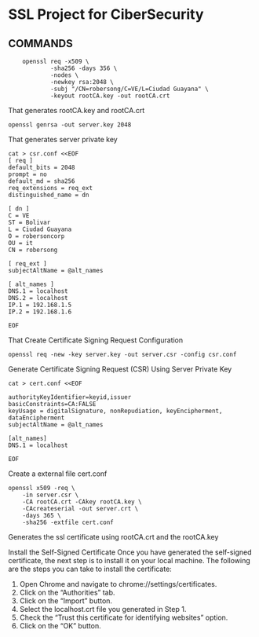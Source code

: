 # SSL Project for CiberSecurity

## COMMANDS 

```shell 
    openssl req -x509 \
            -sha256 -days 356 \
            -nodes \
            -newkey rsa:2048 \
            -subj "/CN=robersong/C=VE/L=Ciudad Guayana" \
            -keyout rootCA.key -out rootCA.crt
```

That generates rootCA.key and rootCA.crt

```shell
openssl genrsa -out server.key 2048
```

That generates server private key

```shell
cat > csr.conf <<EOF
[ req ]
default_bits = 2048
prompt = no
default_md = sha256
req_extensions = req_ext
distinguished_name = dn

[ dn ]
C = VE
ST = Bolivar
L = Ciudad Guayana
O = robersoncorp
OU = it
CN = robersong

[ req_ext ]
subjectAltName = @alt_names

[ alt_names ]
DNS.1 = localhost
DNS.2 = localhost
IP.1 = 192.168.1.5
IP.2 = 192.168.1.6

EOF
```
That Create Certificate Signing Request Configuration

```shell
openssl req -new -key server.key -out server.csr -config csr.conf
```

Generate Certificate Signing Request (CSR) Using Server Private Key

```shell
cat > cert.conf <<EOF

authorityKeyIdentifier=keyid,issuer
basicConstraints=CA:FALSE
keyUsage = digitalSignature, nonRepudiation, keyEncipherment, dataEncipherment
subjectAltName = @alt_names

[alt_names]
DNS.1 = localhost

EOF
```
Create a external file cert.conf

```shell
openssl x509 -req \
    -in server.csr \
    -CA rootCA.crt -CAkey rootCA.key \
    -CAcreateserial -out server.crt \
    -days 365 \
    -sha256 -extfile cert.conf
```
Generates the ssl certificate using rootCA.crt and the rootCA.key

Install the Self-Signed Certificate
Once you have generated the self-signed certificate, the next step is to install it on your local machine. The following are the steps you can take to install the certificate:

1. Open Chrome and navigate to chrome://settings/certificates.
2. Click on the “Authorities” tab.
3. Click on the “Import” button.
4. Select the localhost.crt file you generated in Step 1.
5. Check the “Trust this certificate for identifying websites” option.
6. Click on the “OK” button.
